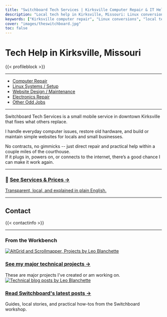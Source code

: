 ```yaml
---
title: "Switchboard Tech Services | Kirksville Computer Repair & IT Help"
description: "Local tech help in Kirksville, Missouri: Linux conversions, house calls, odd repairs, and practical fixes within two miles of the courthouse."
keywords: ["Kirksville computer repair", "Linux conversions", "local tech help", "Switchboard Tech Services"]
cover: "images/theswitchboard.jpg"
toc: false
---
```


# Tech Help in Kirksville, Missouri


{{< profileblock >}}

---

- [Computer Repair](/services/)
- [Linux Systems / Setup](/services/)
- [Website Design / Maintenance](/services/)
- [Electronics Repair](/services/)
- [Other Odd Jobs](/services/)

---

Switchboard Tech Services is a small mobile service in downtown Kirksville that fixes what others replace.  

I handle everyday computer issues, restore old hardware, and build or maintain simple websites for locals and small businesses.  

No contracts, no gimmicks -- just direct repair and practical help within a couple miles of the courthouse.  
If it plugs in, powers on, or connects to the internet, there’s a good chance I can make it work again.

---

### 🧰 [See Services & Prices →](/services/)
[Transparent, local, and explained in plain English.]((/services/))

---

## Contact
{{< contactinfo >}}

---

### From the Workbench
[![AltGrid and Scrollmapper, Projects by Leo Blanchette](/images/contraptions.jpg)](/projects/)
### [See my major technical projects →](/projects/)
These are major projects I've created or am working on.
[![Technical blog posts by Leo Blanchette](/images/viatux-looking-down-at-terminal-condensed.jpg)](/posts/)
### [Read Switchboard's latest posts →](/posts/)
Guides, local stories, and practical how-tos from the Switchboard workshop.
